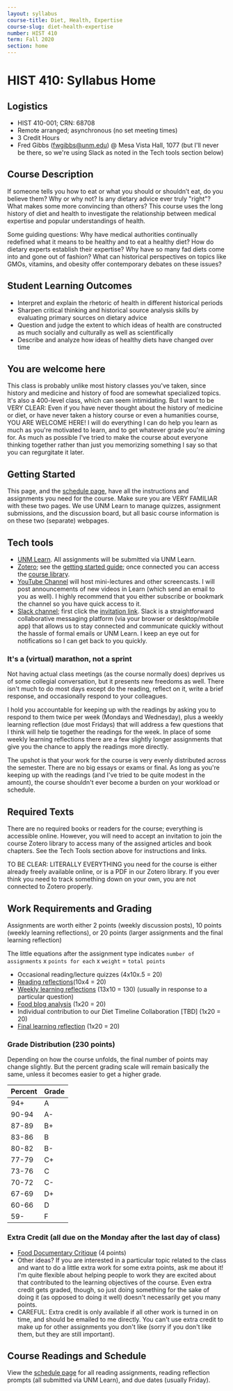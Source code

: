 ```yaml
---
layout: syllabus
course-title: Diet, Health, Expertise
course-slug: diet-health-expertise
number: HIST 410
term: Fall 2020
section: home
---
```


# HIST 410: Syllabus Home

## Logistics
- HIST 410-001; CRN: 68708
- Remote arranged; asynchronous (no set meeting times)
- 3 Credit Hours
- Fred Gibbs \([fwgibbs@unm.edu](mailto:fwgibbs@unm.edu)\) @ Mesa Vista Hall, 1077 (but I'll never be there, so we're using Slack as noted in the Tech tools section below)


## Course Description
If someone tells you how to eat or what you should or shouldn’t eat, do you believe them? Why or why not? Is any dietary advice ever truly "right"? What makes some more convincing than others? This course uses the long history of diet and health to investigate the relationship between medical expertise and popular understandings of health.

Some guiding questions: Why have medical authorities continually redefined what it means to be healthy and to eat a healthy diet? How do dietary experts establish their expertise? Why have so many fad diets come into and gone out of fashion?  What can historical perspectives on topics like GMOs, vitamins, and obesity offer contemporary debates on these issues?


## Student Learning Outcomes
* Interpret and explain the rhetoric of health in different historical periods
* Sharpen critical thinking and historical source analysis skills by evaluating primary sources on dietary advice
* Question and judge the extent to which ideas of health are constructed as much socially and culturally as well as scientifically
* Describe and analyze how ideas of healthy diets have changed over time


## You are welcome here
This class is probably unlike most history classes you've taken, since history and medicine and history of food are somewhat specialized topics. It's also a 400-level class, which can seem intimidating. But I want to be VERY CLEAR: Even if you have never thought about the history of medicine or diet, or have never taken a history course or even a humanities course, YOU ARE WELCOME HERE! I will do everything I can do help you learn as much as you're motivated to learn, and to get whatever grade you're aiming for. As much as possible I've tried to make the course about everyone thinking together rather than just you memorizing something I say so that you can regurgitate it later.


## Getting Started
This page, and the [schedule page](schedule), have all the instructions and assignments you need for the course. Make sure you are VERY FAMILIAR with these two pages. We use UNM Learn to manage quizzes, assignment submissions, and the discussion board, but all basic course information is on these two (separate) webpages.


## Tech tools
- [UNM Learn](http://learn.unm.edu). All assignments will be submitted via UNM Learn.
- [Zotero](http://zotero.org); see the [getting started guide](http://fredgibbs.net/courses/etc/zotero); once connected you can access the [course library](https://www.zotero.org/groups/642043/diet-health-expertise-unm/library).
- [YouTube Channel](https://www.youtube.com/channel/UCt6_7arYzi4TcIIwo7TLURw) will host mini-lectures and other screencasts. I will post announcements of new videos in Learn (which send an email to you as well). I highly recommend that you either subscribe or bookmark the channel so you have quick access to it.
- [Slack channel](http://diet-health-expertise.slack.com); first click the [invitation link](https://join.slack.com/t/diet-health-expertise/shared_invite/zt-fr3dhvtx-a3KB6TvgydhGhf9p6yYlxQ). Slack is a straightforward collaborative messaging platform (via your browser or desktop/mobile app) that allows us to stay connected and communicate quickly without the hassle of formal emails or UNM Learn. I keep an eye out for notifications so I can get back to you quickly.


### It's a (virtual) marathon, not a sprint
Not having actual class meetings (as the course normally does) deprives us of some collegial conversation, but it presents new freedoms as well. There isn't much to do most days except do the reading, reflect on it, write a brief response, and occasionally respond to your colleagues.

I hold you accountable for keeping up with the readings by asking you to respond to them twice per week (Mondays and Wednesday), plus a weekly learning reflection (due most Fridays) that will address a few questions that I think will help tie together the readings for the week. In place of some weekly learning reflections there are a few slightly longer assignments that give you the chance to apply the readings more directly.

The upshot is that your work for the course is very evenly distributed across the semester. There are no big essays or exams or final. As long as you're keeping up with the readings (and I've tried to be quite modest in the amount), the course shouldn't ever become a burden on your workload or schedule.


## Required Texts
There are no required books or readers for the course; everything is accessible online. However, you will need to accept an invitation to join the course Zotero library to access many of the assigned articles and book chapters. See the Tech Tools section above for instructions and links.

TO BE CLEAR: LITERALLY EVERYTHING you need for the course is either already freely available online, or is a PDF in our Zotero library. If you ever think you need to track something down on your own, you are not connected to Zotero properly.



## Work Requirements and Grading
Assignments are worth either 2 points (weekly discussion posts), 10 points (weekly learning reflections), or 20 points (larger assignments and the final learning reflection)

The little equations after the assignment type indicates `number of assignments` x `points for each` x `weight` = `total points`
- Occasional reading/lecture quizzes (4x10x.5 = 20)
- [Reading reflections](reading-reflections)(10x4 = 20)
- [Weekly learning reflections](learning-reflections) (13x10 = 130) (usually in response to a particular question)
- [Food blog analysis](food-blog-analysis) (1x20 = 20)
- Individual contribution to our Diet Timeline Collaboration [TBD] (1x20 = 20)
- [Final learning reflection](learning-reflections) (1x20 = 20)


### Grade Distribution (230 points)
Depending on how the course unfolds, the final number of points may change slightly. But the percent grading scale will remain basically the same, unless it becomes easier to get a higher grade.

Percent | Grade
--- | ---
94+ | A
90-94 | A-
87-89 | B+
83-86 | B
80-82 | B-
77-79 | C+
73-76 | C
70-72 | C-
67-69 | D+
60-66 | D
59- | F


### Extra Credit (all due on the Monday after the last day of class)
- [Food Documentary Critique](film-analysis) (4 points)
- Other ideas? If you are interested in a particular topic related to the class and want to do a little extra work for some extra points, ask me about it! I'm quite flexible about helping people to work they are excited about that contributed to the learning objectives of the course. Even extra credit gets graded, though, so just doing something for the sake of doing it (as opposed to doing it well) doesn't necessarily get you many points.
- CAREFUL: Extra credit is only available if all other work is turned in on time, and should be emailed to me directly. You can't use extra credit to make up for other assignments you don't like (sorry if you don't like them, but they are still important).


## Course Readings and Schedule
View the [schedule page](schedule) for all reading assignments, reading reflection prompts (all submitted via UNM Learn), and due dates (usually Friday).
